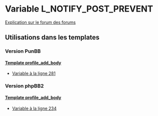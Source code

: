# Variable L_NOTIFY_POST_PREVENT
[Explication sur le forum des forums](http://forum.forumactif.com/t294113-listing-des-variables#L_NOTIFY_POST_PREVENT)
## Utilisations dans les templates
### Version PunBB
#### [Template profile_add_body](punbb/profile_add_body.md)
* [Variable à la ligne 281](../punbb/profile_add_body.tpl#L281)
### Version phpBB2
#### [Template profile_add_body](subsilver/profile_add_body.md)
* [Variable à la ligne 234](../subsilver/profile_add_body.tpl#L234)